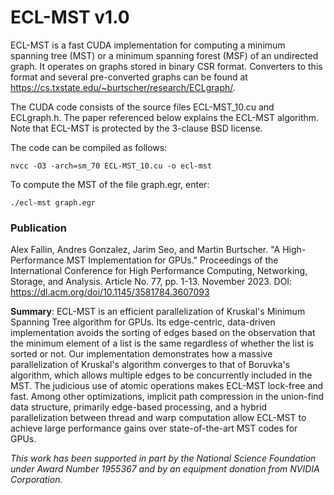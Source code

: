 # ECL-MST v1.0

ECL-MST is a fast CUDA implementation for computing a minimum spanning tree (MST) or a minimum spanning forest (MSF) of an undirected graph. It operates on graphs stored in binary CSR format. Converters to this format and several pre-converted graphs can be found at https://cs.txstate.edu/~burtscher/research/ECLgraph/.

The CUDA code consists of the source files ECL-MST_10.cu and ECLgraph.h. The paper referenced below explains the ECL-MST algorithm. Note that ECL-MST is protected by the 3-clause BSD license.

The code can be compiled as follows:

    nvcc -O3 -arch=sm_70 ECL-MST_10.cu -o ecl-mst

To compute the MST of the file graph.egr, enter:

    ./ecl-mst graph.egr


### Publication

Alex Fallin, Andres Gonzalez, Jarim Seo, and Martin Burtscher. "A High-Performance MST Implementation for GPUs." Proceedings of the International Conference for High Performance Computing, Networking, Storage, and Analysis. Article No. 77, pp. 1-13. November 2023. DOI: https://dl.acm.org/doi/10.1145/3581784.3607093


**Summary**: ECL-MST is an efficient parallelization of Kruskal's Minimum Spanning Tree algorithm for GPUs. Its edge-centric, data-driven implementation avoids the sorting of edges based on the observation that the minimum element of a list is the same regardless of whether the list is sorted or not. Our implementation demonstrates how a massive parallelization of Kruskal's algorithm converges to that of Boruvka's algorithm, which allows multiple edges to be concurrently included in the MST. The judicious use of atomic operations makes ECL-MST lock-free and fast. Among other optimizations, implicit path compression in the union-find data structure, primarily edge-based processing, and a hybrid parallelization between thread and warp computation allow ECL-MST to achieve large performance gains over state-of-the-art MST codes for GPUs.

*This work has been supported in part by the National Science Foundation under Award Number 1955367 and by an equipment donation from NVIDIA Corporation.*
